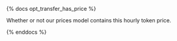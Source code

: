 {% docs opt_transfer_has_price %}

Whether or not our prices model contains this hourly token price. 

{% enddocs %}